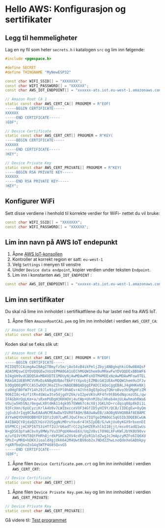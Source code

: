 # Hello AWS: Konfigurasjon og sertifikater


## Legg til hemmeligheter
Lag en ny fil som heter ```secrets.h``` i katalogen ```src``` og lim inn følgende:

```cpp
#include <pgmspace.h>

#define SECRET
#define THINGNAME "MyNewESP32"

const char WIFI_SSID[] = "XXXXXXX";
const char WIFI_PASSWORD[] = "XXXXXX";
const char AWS_IOT_ENDPOINT[] = "xxxxxx-ats.iot.eu-west-1.amazonaws.com";

// Amazon Root CA 1
static const char AWS_CERT_CA[] PROGMEM = R"EOF(
-----BEGIN CERTIFICATE-----
XXXXXX
-----END CERTIFICATE-----
)EOF";

// Device Certificate
static const char AWS_CERT_CRT[] PROGMEM = R"KEY(
-----BEGIN CERTIFICATE-----
XXXXXX
-----END CERTIFICATE-----
)KEY";

// Device Private Key
static const char AWS_CERT_PRIVATE[] PROGMEM = R"KEY(
-----BEGIN RSA PRIVATE KEY-----
XXXXXX
-----END RSA PRIVATE KEY-----
)KEY";
```

## Konfigurer WiFi
Sett disse verdiene i henhold til korrekte verdier for WiFi- nettet du vil bruke:
```cpp
const char WIFI_SSID[] = "XXXXXXX";
const char WIFI_PASSWORD[] = "XXXXXX";
```


## Lim inn navn på AWS IoT endepunkt
1. Åpne [AWS IoT-konsollen](https://eu-west-1.console.aws.amazon.com/iot/home?region=eu-west-1#/home) 
1. Kontroller at korrekt region er satt: ```eu-west-1```
1. Velg ```Settings``` i menyen til venstre
1. Under ```Device data endpoint```, kopier verdien under teksten ```Endpoint```.
1. Lim inn i konstanten ```AWS_IOT_ENDPOINT``` : 

```cpp
const char AWS_IOT_ENDPOINT[] = "xxxxxx-ats.iot.eu-west-1.amazonaws.com";
```

## Lim inn sertifikater
Du skal nå lime inn innholdet i sertifikatfilene du har lastet ned fra AWS IoT.

1. Åpne filen ```AmazonRootCA1.pem``` og lim inn innholdet i verdien ```AWS_CERT_CA```:

```cpp
// Amazon Root CA 1
static const char AWS_CERT_CA[]
```

Koden skal se f.eks slik ut:
```cpp
// Amazon Root CA 1
static const char AWS_CERT_CA[] PROGMEM = R"EOF(
-----BEGIN CERTIFICATE-----
MIIDQTCCAimgAwIBAgITBmyfz5m/jAo54vB4ikPmljZbyjANBgkqhkiG9w0BAQsF
ADA5MQswCQYDVQQGEwJVUzEPMA0GA1UEChMGQW1hem9uMRkwFwYDVQQDExBBbWF6
b24gUm9vdCBDQSAxMB4XDTE1MDUyNjAwMDAwMFoXDTM4MDExNzAwMDAwMFowOTEL
MAkGA1UEBhMCVVMxDzANBgNVBAoTBkFtYXpvbjEZMBcGA1UEAxMQQW1hem9uIFJv
b3QgQ0EgMTCCASIwDQYJKoZIhvcNAQEBBQADggEPADCCAQoCggEBALJ4gHHKeNXj
ca9HgFB0fW7Y14h29Jlo91ghYPl0hAEvrAIthtOgQ3pOsqTQNroBvo3bSMgHFzZM
9O6II8c+6zf1tRn4SWiw3te5djgdYZ6k/oI2peVKVuRF4fn9tBb6dNqcmzU5L/qw
IFAGbHrQgLKm+a/sRxmPUDgH3KKHOVj4utWp+UhnMJbulHheb4mjUcAwhmahRWa6
VOujw5H5SNz/0egwLX0tdHA114gk957EWW67c4cX8jJGKLhD+rcdqsq08p8kDi1L
93FcXmn/6pUCyziKrlA4b9v7LWIbxcceVOF34GfID5yHI9Y/QCB/IIDEgEw+OyQm
jgSubJrIqg0CAwEAAaNCMEAwDwYDVR0TAQH/BAUwAwEB/zAOBgNVHQ8BAf8EBAMC
AYYwHQYDVR0OBBYEFIQYzIU07LwMlJQuCFmcx7IQTgoIMA0GCSqGSIb3DQEBCwUA
A4IBAQCY8jdaQZChGsV2USggNiMOruYou6r4lK5IpDB/G/wkjUu0yKGX9rbxenDI
U5PMCCjjmCXPI6T53iHTfIUJrU6adTrCC2qJeHZERxhlbI1Bjjt/msv0tadQ1wUs
N+gDS63pYaACbvXy8MWy7Vu33PqUXHeeE6V/Uq2V8viTO96LXFvKWlJbYK8U90vv
o/ufQJVtMVT8QtPHRh8jrdkPSHCa2XV4cdFyQzR1bldZwgJcJmApzyMZFo6IQ6XU
5MsI+yMRQ+hDKXJioaldXgjUkK642M4UwtBV8ob2xJNDd2ZhwLnoQdeXeGADbkpy
rqXRfboQnoZsG4q5WTP468SQvvG5
-----END CERTIFICATE-----
)EOF";
```

1. Åpne filen ```Device Certificate.pem.crt``` og lim inn innholdet i verdien ```AWS_CERT_CRT```:

```cpp
// Device Certificate
static const char AWS_CERT_CRT[]
```


1. Åpne filen ```Device Private Key.pem.key``` og lim inn innholdet i verdien ```AWS_CERT_PRIVATE```:

```cpp
// Device Private Key
static const char AWS_CERT_PRIVATE[]
```

Gå videre til: [Test programmet](./6_Test_programmet.md)
